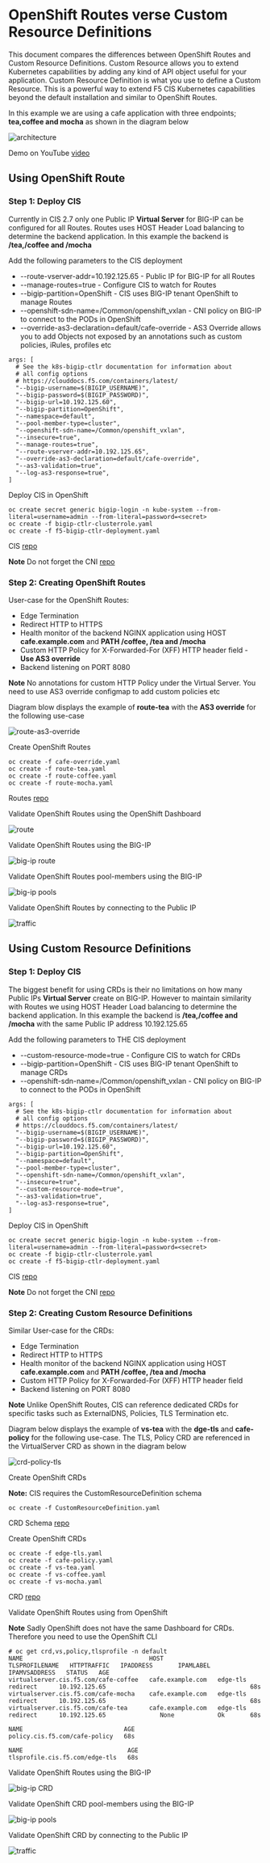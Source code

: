 # OpenShift Routes verse Custom Resource Definitions

This document compares the differences between OpenShift Routes and Custom Resource Definitions. Custom Resource allows you to extend Kubernetes capabilities by adding any kind of API object useful for your application. Custom Resource Definition is what you use to define a Custom Resource. This is a powerful way to extend F5 CIS Kubernetes capabilities beyond the default installation and similar to OpenShift Routes.

In this example we are using a cafe application with three endpoints; **tea,coffee and mocha** as shown in the diagram below

![architecture](https://github.com/mdditt2000/openshift-4-9/blob/main/route-vs-crd/diagram/2022-01-26_14-39-29.png)

Demo on YouTube [video](https://www.youtube.com/watch?v=fDyUfB63QZc)

## Using OpenShift Route

### Step 1: Deploy CIS

Currently in CIS 2.7 only one Public IP **Virtual Server** for BIG-IP can be configured for all Routes. Routes uses HOST Header Load balancing to determine the backend
application. In this example the backend is **/tea,/coffee and /mocha**

Add the following parameters to the CIS deployment

* --route-vserver-addr=10.192.125.65 - Public IP for BIG-IP for all Routes
* --manage-routes=true - Configure CIS to watch for Routes
* --bigip-partition=OpenShift - CIS uses BIG-IP tenant OpenShift to manage Routes
* --openshift-sdn-name=/Common/openshift_vxlan - CNI policy on BIG-IP to connect to the PODs in OpenShift
* --override-as3-declaration=default/cafe-override - AS3 Override allows you to add Objects not exposed by an annotations such as custom policies, iRules, profiles etc

```
args: [
  # See the k8s-bigip-ctlr documentation for information about
  # all config options
  # https://clouddocs.f5.com/containers/latest/
  "--bigip-username=$(BIGIP_USERNAME)",
  "--bigip-password=$(BIGIP_PASSWORD)",
  "--bigip-url=10.192.125.60",
  "--bigip-partition=OpenShift",
  "--namespace=default",
  "--pool-member-type=cluster",
  "--openshift-sdn-name=/Common/openshift_vxlan",
  "--insecure=true",
  "--manage-routes=true",
  "--route-vserver-addr=10.192.125.65",
  "--override-as3-declaration=default/cafe-override",
  "--as3-validation=true",
  "--log-as3-response=true",
]
```

Deploy CIS in OpenShift

```
oc create secret generic bigip-login -n kube-system --from-literal=username=admin --from-literal=password=<secret>
oc create -f bigip-ctlr-clusterrole.yaml
oc create -f f5-bigip-ctlr-deployment.yaml
```

CIS [repo](https://github.com/mdditt2000/openshift-4-9/tree/main/route-vs-crd/route/cis)

**Note** Do not forget the CNI [repo](https://github.com/mdditt2000/openshift-4-9/tree/main/route-vs-crd/route/cni)

### Step 2: Creating OpenShift Routes

User-case for the OpenShift Routes:

- Edge Termination
- Redirect HTTP to HTTPS
- Health monitor of the backend NGINX application using HOST **cafe.example.com** and **PATH /coffee, /tea and /mocha**
- Custom HTTP Policy for X-Forwarded-For (XFF) HTTP header field - **Use AS3 override**
- Backend listening on PORT 8080

**Note** No annotations for custom HTTP Policy under the Virtual Server. You need to use AS3 override configmap to add custom policies etc

Diagram blow displays the example of **route-tea** with the **AS3 override** for the following use-case

![route-as3-override](https://github.com/mdditt2000/openshift-4-9/blob/main/route-vs-crd/diagram/2022-01-27_11-23-54.png)

Create OpenShift Routes

```
oc create -f cafe-override.yaml
oc create -f route-tea.yaml
oc create -f route-coffee.yaml
oc create -f route-mocha.yaml
```
Routes [repo](https://github.com/mdditt2000/openshift-4-9/tree/main/route-vs-crd/route/ocp-route)

Validate OpenShift Routes using the OpenShift Dashboard

![route](https://github.com/mdditt2000/openshift-4-9/blob/main/route-vs-crd/diagram/2022-01-27_16-53-47.png)

Validate OpenShift Routes using the BIG-IP

![big-ip route](https://github.com/mdditt2000/openshift-4-9/blob/main/route-vs-crd/diagram/2022-01-27_11-36-07.png)

Validate OpenShift Routes pool-members using the BIG-IP

![big-ip pools](https://github.com/mdditt2000/openshift-4-9/blob/main/route-vs-crd/diagram/2022-01-27_11-38-40.png)

Validate OpenShift Routes by connecting to the Public IP

![traffic](https://github.com/mdditt2000/openshift-4-9/blob/main/route-vs-crd/diagram/2022-01-27_11-44-57.png)

## Using Custom Resource Definitions

### Step 1: Deploy CIS

The biggest benefit for using CRDs is their no limitations on how many Public IPs **Virtual Server** create on BIG-IP. However to maintain similarity with Routes we using HOST Header Load balancing to determine the backend application. In this example the backend is **/tea,/coffee and /mocha** with the same Public IP address 10.192.125.65

Add the following parameters to THE CIS deployment

* --custom-resource-mode=true - Configure CIS to watch for CRDs
* --bigip-partition=OpenShift - CIS uses BIG-IP tenant OpenShift to manage CRDs
* --openshift-sdn-name=/Common/openshift_vxlan - CNI policy on BIG-IP to connect to the PODs in OpenShift

```
args: [
  # See the k8s-bigip-ctlr documentation for information about
  # all config options
  # https://clouddocs.f5.com/containers/latest/
  "--bigip-username=$(BIGIP_USERNAME)",
  "--bigip-password=$(BIGIP_PASSWORD)",
  "--bigip-url=10.192.125.60",
  "--bigip-partition=OpenShift",
  "--namespace=default",
  "--pool-member-type=cluster",
  "--openshift-sdn-name=/Common/openshift_vxlan",
  "--insecure=true",
  "--custom-resource-mode=true",
  "--as3-validation=true",
  "--log-as3-response=true",
]
```

Deploy CIS in OpenShift

```
oc create secret generic bigip-login -n kube-system --from-literal=username=admin --from-literal=password=<secret>
oc create -f bigip-ctlr-clusterrole.yaml
oc create -f f5-bigip-ctlr-deployment.yaml
```

CIS [repo](https://github.com/mdditt2000/openshift-4-9/tree/main/route-vs-crd/customresource/cis)

**Note** Do not forget the CNI [repo](https://github.com/mdditt2000/openshift-4-9/tree/main/route-vs-crd/route/cni)

### Step 2: Creating Custom Resource Definitions

Similar User-case for the CRDs:

- Edge Termination
- Redirect HTTP to HTTPS
- Health monitor of the backend NGINX application using HOST **cafe.example.com** and **PATH /coffee, /tea and /mocha**
- Custom HTTP Policy for X-Forwarded-For (XFF) HTTP header field
- Backend listening on PORT 8080

**Note** Unlike OpenShift Routes, CIS can reference dedicated CRDs for specific tasks such as ExternalDNS, Policies, TLS Termination etc. 

Diagram below displays the example of **vs-tea** with the **dge-tls** and **cafe-policy** for the following use-case. The TLS, Policy CRD are referenced in the VirtualServer CRD as shown in the diagram below

![crd-policy-tls](https://github.com/mdditt2000/openshift-4-9/blob/main/route-vs-crd/diagram/2022-01-27_13-37-29.png)

Create OpenShift CRDs

**Note:** CIS requires the CustomResourceDefinition schema

```
oc create -f CustomResourceDefinition.yaml
```

CRD Schema [repo](https://github.com/mdditt2000/openshift-4-9/blob/main/route-vs-crd/customresource/crd/crd-schema/customresourcedefinitions.yml)

Create OpenShift CRDs

```
oc create -f edge-tls.yaml
oc create -f cafe-policy.yaml
oc create -f vs-tea.yaml
oc create -f vs-coffee.yaml
oc create -f vs-mocha.yaml
```

CRD [repo](https://github.com/mdditt2000/openshift-4-9/tree/main/route-vs-crd/customresource/crd)

Validate OpenShift Routes using from OpenShift

**Note** Sadly OpenShift does not have the same Dashboard for CRDs. Therefore you need to use the OpenShift CLI

```
# oc get crd,vs,policy,tlsprofile -n default
NAME                                   HOST               TLSPROFILENAME   HTTPTRAFFIC   IPADDRESS       IPAMLABEL   IPAMVSADDRESS   STATUS   AGE
virtualserver.cis.f5.com/cafe-coffee   cafe.example.com   edge-tls         redirect      10.192.125.65                                        68s
virtualserver.cis.f5.com/cafe-mocha    cafe.example.com   edge-tls         redirect      10.192.125.65                                        68s
virtualserver.cis.f5.com/cafe-tea      cafe.example.com   edge-tls         redirect      10.192.125.65               None            Ok       68s

NAME                            AGE
policy.cis.f5.com/cafe-policy   68s

NAME                             AGE
tlsprofile.cis.f5.com/edge-tls   68s
```

Validate OpenShift Routes using the BIG-IP

![big-ip CRD](https://github.com/mdditt2000/openshift-4-9/blob/main/route-vs-crd/diagram/2022-01-27_14-47-04.png)

Validate OpenShift CRD pool-members using the BIG-IP

![big-ip pools](https://github.com/mdditt2000/openshift-4-9/blob/main/route-vs-crd/diagram/2022-01-27_14-51-23.png)

Validate OpenShift CRD by connecting to the Public IP

![traffic](https://github.com/mdditt2000/openshift-4-9/blob/main/route-vs-crd/diagram/2022-01-27_11-44-57.png)
